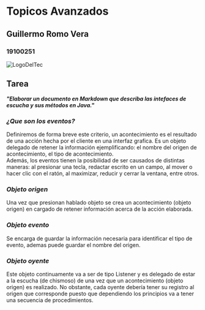 # **Topicos Avanzados**

## **Guillermo Romo Vera**  

### **19100251**

![LogoDelTec](https://www.tecnm.mx/assets/files/main/img/pleca_tecnm.jpg)

## Tarea

**_"Elaborar un documento en Markdown que describa las intefaces de escucha y sus métodos en Java."_**

### **_¿Que son los eventos?_**  

Definiremos de forma breve este criterio, un acontecimiento es el resultado de una acción hecha por el cliente en una interfaz grafica.
Es un objeto delegado de retener la información ejemplificando: el nombre del origen de acontecimiento, el tipo de acontecimiento.  
Además, los eventos tienen la posibilidad de ser causados de distintas maneras: al presionar una tecla, redactar escrito en un campo, al mover o hacer clic con el ratón, al maximizar, reducir y cerrar la ventana, entre otros.

### **_Objeto origen_**  

Una vez que presionan hablado objeto se crea un acontecimiento (objeto origen) en cargado de retener información acerca de la acción elaborada.

### **_Objeto evento_**  

Se encarga de guardar la información necesaria para identificar el tipo de evento, ademas puede guardar el nombre del origen.

### **_Objeto oyente_**  

Este objeto continuamente va a ser de tipo Listener y es delegado de estar a la escucha (de chismoso) de una vez que un acontecimiento (objeto origen) es realizado. No obstante, cada oyente debería tener su registro al origen que corresponde puesto que dependiendo los principios va a tener una secuencia de procedimientos.
